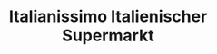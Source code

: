 ---
title: "Italianissimo Italienischer Supermarkt"
url: /markdorf/italianissimo-italienischer-supermarkt/
shop: Lebensmittel
---